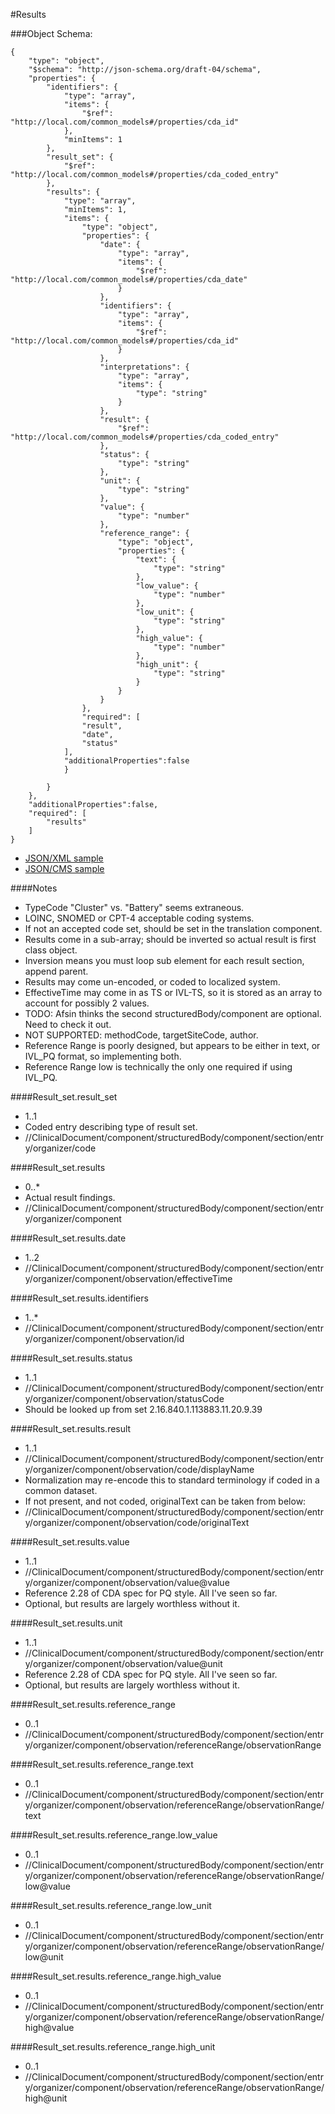 #Results

###Object Schema:
```
{
    "type": "object",
    "$schema": "http://json-schema.org/draft-04/schema",
    "properties": {
        "identifiers": {
            "type": "array",
            "items": {
                "$ref": "http://local.com/common_models#/properties/cda_id"
            },
            "minItems": 1
        },
        "result_set": {
            "$ref": "http://local.com/common_models#/properties/cda_coded_entry"
        },
        "results": {
            "type": "array",
            "minItems": 1,
            "items": {
                "type": "object",
                "properties": {
                    "date": {
                        "type": "array",
                        "items": {
                            "$ref": "http://local.com/common_models#/properties/cda_date"
                        }
                    },
                    "identifiers": {
                        "type": "array",
                        "items": {
                            "$ref": "http://local.com/common_models#/properties/cda_id"
                        }
                    },
                    "interpretations": {
                        "type": "array",
                        "items": {
                            "type": "string"
                        }
                    },
                    "result": {
                        "$ref": "http://local.com/common_models#/properties/cda_coded_entry"
                    },
                    "status": {
                        "type": "string"
                    },
                    "unit": {
                        "type": "string"
                    },
                    "value": {
                        "type": "number"
                    },
                    "reference_range": {
                        "type": "object",
                        "properties": {
                            "text": {
                                "type": "string"
                            },
                            "low_value": {
                                "type": "number"
                            },
                            "low_unit": {
                                "type": "string"
                            },
                            "high_value": {
                                "type": "number"
                            },
                            "high_unit": {
                                "type": "string"
                            }
                        }
                    }
                },
                "required": [
                "result",
                "date",
                "status"
            ],
            "additionalProperties":false
            }
            
        }
    },
    "additionalProperties":false,
    "required": [
        "results"
    ]
}
```

- [JSON/XML sample](samples/results.md)
- [JSON/CMS sample](cmssamples/results.md)


####Notes
- TypeCode "Cluster" vs. "Battery" seems extraneous.
- LOINC, SNOMED or CPT-4 acceptable coding systems.
- If not an accepted code set, should be set in the translation component.
- Results come in a sub-array; should be inverted so actual result is first class object.
- Inversion means you must loop sub element for each result section, append parent.
- Results may come un-encoded, or coded to localized system.
- EffectiveTime may come in as TS or IVL-TS, so it is stored as an array to account for possibly 2 values.
- TODO:  Afsin thinks the second structuredBody/component are optional.  Need to check it out.
- NOT SUPPORTED:  methodCode, targetSiteCode, author.
- Reference Range is poorly designed, but appears to be either in text, or IVL_PQ format, so implementing both.
- Reference Range low is technically the only one required if using IVL_PQ.

####Result_set.result_set
- 1..1
- Coded entry describing type of result set.
- //ClinicalDocument/component/structuredBody/component/section/entry/organizer/code

####Result_set.results
- 0..*
- Actual result findings.
- //ClinicalDocument/component/structuredBody/component/section/entry/organizer/component

####Result_set.results.date
- 1..2
- //ClinicalDocument/component/structuredBody/component/section/entry/organizer/component/observation/effectiveTime

####Result_set.results.identifiers
- 1..*
- //ClinicalDocument/component/structuredBody/component/section/entry/organizer/component/observation/id

####Result_set.results.status
- 1..1
- //ClinicalDocument/component/structuredBody/component/section/entry/organizer/component/observation/statusCode
- Should be looked up from set 2.16.840.1.113883.11.20.9.39

####Result_set.results.result
- 1..1
- //ClinicalDocument/component/structuredBody/component/section/entry/organizer/component/observation/code/displayName
- Normalization may re-encode this to standard terminology if coded in a common dataset.
- If not present, and not coded, originalText can be taken from below:
- //ClinicalDocument/component/structuredBody/component/section/entry/organizer/component/observation/code/originalText

####Result_set.results.value
- 1..1
- //ClinicalDocument/component/structuredBody/component/section/entry/organizer/component/observation/value@value
- Reference 2.28 of CDA spec for PQ style.  All I've seen so far.
- Optional, but results are largely worthless without it.

####Result_set.results.unit
- 1..1
- //ClinicalDocument/component/structuredBody/component/section/entry/organizer/component/observation/value@unit
- Reference 2.28 of CDA spec for PQ style.  All I've seen so far.
- Optional, but results are largely worthless without it.

####Result_set.results.reference_range
- 0..1
- //ClinicalDocument/component/structuredBody/component/section/entry/organizer/component/observation/referenceRange/observationRange

####Result_set.results.reference_range.text
- 0..1
- //ClinicalDocument/component/structuredBody/component/section/entry/organizer/component/observation/referenceRange/observationRange/text

####Result_set.results.reference_range.low_value
- 0..1
- //ClinicalDocument/component/structuredBody/component/section/entry/organizer/component/observation/referenceRange/observationRange/low@value

####Result_set.results.reference_range.low_unit
- 0..1
- //ClinicalDocument/component/structuredBody/component/section/entry/organizer/component/observation/referenceRange/observationRange/low@unit

####Result_set.results.reference_range.high_value
- 0..1
- //ClinicalDocument/component/structuredBody/component/section/entry/organizer/component/observation/referenceRange/observationRange/high@value

####Result_set.results.reference_range.high_unit
- 0..1
- //ClinicalDocument/component/structuredBody/component/section/entry/organizer/component/observation/referenceRange/observationRange/high@unit

